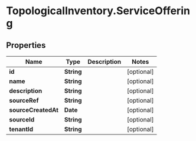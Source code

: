 # TopologicalInventory.ServiceOffering

## Properties
Name | Type | Description | Notes
------------ | ------------- | ------------- | -------------
**id** | **String** |  | [optional] 
**name** | **String** |  | [optional] 
**description** | **String** |  | [optional] 
**sourceRef** | **String** |  | [optional] 
**sourceCreatedAt** | **Date** |  | [optional] 
**sourceId** | **String** |  | [optional] 
**tenantId** | **String** |  | [optional] 


